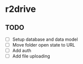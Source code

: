 # r2drive

## TODO

- [ ] Setup database and data model
- [ ] Move folder open state to URL
- [ ] Add auth
- [ ] Add file uploading
